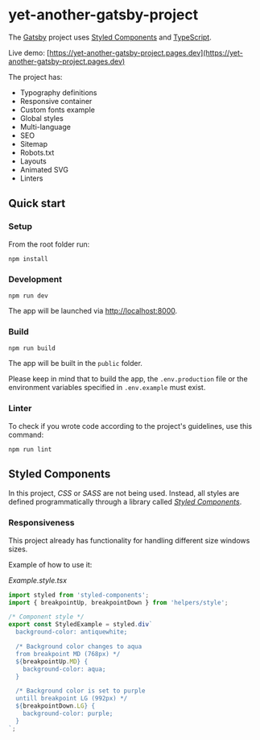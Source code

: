 # yet-another-gatsby-project

The [Gatsby](https://www.gatsbyjs.com/docs/) project uses [Styled Components](https://styled-components.com/)
and [TypeScript](https://www.typescriptlang.org/).

Live demo: [https://yet-another-gatsby-project.pages.dev](https://yet-another-gatsby-project.pages.dev)

The project has:

- Typography definitions
- Responsive container
- Custom fonts example
- Global styles
- Multi-language
- SEO
- Sitemap
- Robots.txt
- Layouts
- Animated SVG
- Linters

## Quick start

### Setup

From the root folder run:

```
npm install
```

### Development

```
npm run dev
```

The app will be launched via [http://localhost:8000](http://localhost:8000).

### Build

```
npm run build
```

The app will be built in the `public` folder.

Please keep in mind that to build the app, the `.env.production` file or the environment variables specified in
`.env.example` must exist.

### Linter

To check if you wrote code according to the project's guidelines, use this command:

```
npm run lint
```

## Styled Components

In this project, *CSS* or *SASS* are not being used. Instead, all styles are defined programmatically through a library
called [*Styled Components*](https://styled-components.com/).

### Responsiveness

This project already has functionality for handling different size windows sizes.

Example of how to use it:

*Example.style.tsx*

```typescript
import styled from 'styled-components';
import { breakpointUp, breakpointDown } from 'helpers/style';

/* Component style */
export const StyledExample = styled.div`
  background-color: antiquewhite;

  /* Background color changes to aqua
  from breakpoint MD (768px) */
  ${breakpointUp.MD} {
    background-color: aqua;
  }

  /* Background color is set to purple
  untill breakpoint LG (992px) */
  ${breakpointDown.LG} {
    background-color: purple;
  }
`;
```
